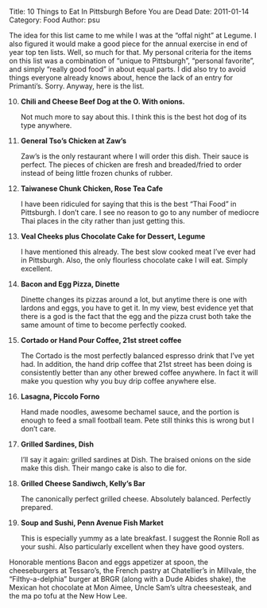 Title: 10 Things to Eat In Pittsburgh Before You are Dead
Date: 2011-01-14
Category: Food
Author: psu

The idea for this list came to me while I was at the “offal night” at Legume. I also figured it would make a good piece for the annual exercise in end of year top ten lists. Well, so much for that. My personal criteria for the items on this list was a combination of “unique to Pittsburgh”, “personal favorite”, and simply “really good food” in about equal parts. I did also try to avoid things everyone already knows about, hence the lack of an entry for Primanti’s. Sorry. Anyway, here is the list.

10. **Chili and Cheese Beef Dog at the O. With onions.**

	Not much more to say about this. I think this is the best hot dog of its type anywhere.

9. **General Tso’s Chicken at Zaw’s**

	Zaw’s is the only restaurant where I will order this dish. Their sauce is perfect. The pieces of chicken are fresh and breaded/fried to order instead of being little frozen chunks of rubber.

8. **Taiwanese Chunk Chicken, Rose Tea Cafe**

	I have been ridiculed for saying that this is the best “Thai Food” in Pittsburgh. I don’t care. I see no reason to go to any number of mediocre Thai places in the city rather than just getting this.

7. **Veal Cheeks plus Chocolate Cake for Dessert, Legume**

	I have mentioned this already. The best slow cooked meat I’ve ever had in Pittsburgh. Also, the only flourless chocolate cake I will eat. Simply excellent.

6. **Bacon and Egg Pizza, Dinette**

	Dinette changes its pizzas around a lot, but anytime there is one with lardons and eggs, you have to get it. In my view, best evidence yet that there is a god is the fact that the egg and the pizza crust both take the same amount of time to become perfectly cooked.

5. **Cortado or Hand Pour Coffee, 21st street coffee**

	The Cortado is the most perfectly balanced espresso drink that I’ve yet had. In addition, the hand drip coffee that 21st street has been doing is consistently better than any other brewed coffee anywhere. In fact it will make you question why you buy drip coffee anywhere else.

4. **Lasagna, Piccolo Forno**

	Hand made noodles, awesome bechamel sauce, and the portion is enough to feed a small football team. Pete still thinks this is wrong but I don’t care.

3. **Grilled Sardines, Dish**

	I’ll say it again: grilled sardines at Dish. The braised onions on the side make this dish. Their mango cake is also to die for.

2. **Grilled Cheese Sandiwch, Kelly’s Bar**

	The canonically perfect grilled cheese. Absolutely balanced. Perfectly prepared.

1. **Soup and Sushi, Penn Avenue Fish Market**

	This is especially yummy as a late breakfast. I suggest the Ronnie Roll as your sushi. Also particularly excellent when they have good oysters.

Honorable mentions
Bacon and eggs appetizer at spoon, the cheeseburgers at Tessaro’s, the French pastry at Chatellier’s in Millvale, the “Filthy-a-delphia” burger at BRGR (along with a Dude Abides shake), the Mexican hot chocolate at Mon Aimee, Uncle Sam’s ultra cheesesteak, and the ma po tofu at the New How Lee.